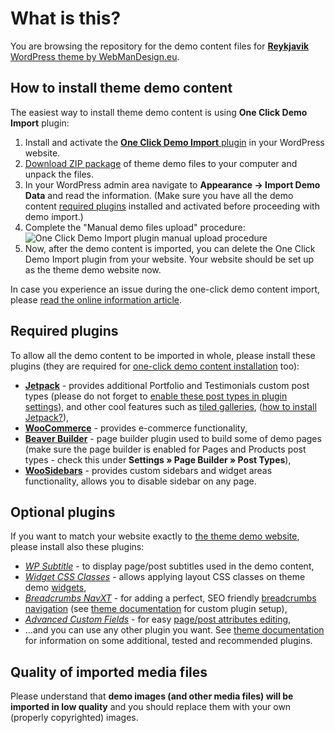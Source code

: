 # What is this?

You are browsing the repository for the demo content files for [**Reykjavik** WordPress theme by WebManDesign.eu](https://www.webmandesign.eu/portfolio/reykjavik-wordpress-theme/).


## How to install theme demo content

The easiest way to install theme demo content is using **One Click Demo Import** plugin:

1. Install and activate the [**One Click Demo Import** plugin](https://wordpress.org/plugins/one-click-demo-import/) in your WordPress website.
2. [Download ZIP package](https://github.com/webmandesign/demo-content/raw/master/reykjavik/reykjavik-theme-demo.zip) of theme demo files to your computer and unpack the files.
3. In your WordPress admin area navigate to **Appearance &rarr; Import Demo Data** and read the information. (Make sure you have all the demo content [required plugins](#required-plugins) installed and activated before proceeding with demo import.)
4. Complete the "Manual demo files upload" procedure:
  &nbsp;
  ![One Click Demo Import plugin manual upload procedure](https://easycaptures.com/fs/uploaded/1417/4892725901.png)
5. Now, after the demo content is imported, you can delete the One Click Demo Import plugin from your website. Your website should be set up as the theme demo website now.

In case you experience an issue during the one-click demo content import, please [read the online information article](https://github.com/proteusthemes/one-click-demo-import/blob/master/docs/import-problems.md).

## Required plugins

To allow all the demo content to be imported in whole, please install these plugins (they are required for [one-click demo content installation](#one-click-installation) too):

- [**Jetpack**](https://wordpress.org/plugins/webman-amplifier/) - provides additional Portfolio and Testimonials custom post types (please do not forget to [enable these post types in plugin settings](https://jetpack.com/support/custom-content-types/)), and other cool features such as [tiled galleries](https://jetpack.me/support/tiled-galleries/), ([how to install Jetpack?](https://jetpack.com/support/installing-jetpack/)),
- [**WooCommerce**](https://wordpress.org/plugins/woocommerce/) - provides e-commerce functionality,
- [**Beaver Builder**](https://wordpress.org/plugins/beaver-builder-lite-version/) - page builder plugin used to build some of demo pages (make sure the page builder is enabled for Pages and Products post types - check this under **Settings &raquo; Page Builder &raquo; Post Types**),
- [**WooSidebars**](https://wordpress.org/plugins/woosidebars/) - provides custom sidebars and widget areas functionality, allows you to disable sidebar on any page.

## Optional plugins

If you want to match your website exactly to [the theme demo website](http://themedemos.webmandesign.eu/reykjavik/), please install also these plugins: 

- [*WP Subtitle*](https://wordpress.org/plugins/wp-subtitle/) - to display page/post subtitles used in the demo content,
- [*Widget CSS Classes*](https://wordpress.org/plugins/widget-css-classes/) - allows applying layout CSS classes on theme demo [widgets](https://github.com/webmandesign/demo-content/tree/master/reykjavik/widgets),
- [*Breadcrumbs NavXT*](https://wordpress.org/plugins/breadcrumb-navxt/) - for adding a perfect, SEO friendly [breadcrumbs navigation](http://en.wikipedia.org/wiki/Breadcrumb_%28navigation%29) (see [theme documentation](https://www.webmandesign.eu/manual/reykjavik/#breadcrumbs) for custom plugin setup),
- [*Advanced Custom Fields*](https://wordpress.org/plugins/advanced-custom-fields/) - for easy [page/post attributes editing](https://www.webmandesign.eu/manual/reykjavik/#custom-fields),
- ...and you can use any other plugin you want. See [theme documentation](https://www.webmandesign.eu/manual/reykjavik/#plugins-others) for information on some additional, tested and recommended plugins.

## Quality of imported media files

Please understand that **demo images (and other media files) will be imported in low quality** and you should replace them with your own (properly copyrighted) images.